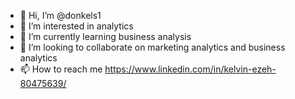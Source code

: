 - 👋 Hi, I’m @donkels1
- 👀 I’m interested in analytics 
- 🌱 I’m currently learning business analysis
- 💞️ I’m looking to collaborate on marketing analytics and business analytics 
- 📫 How to reach me https://www.linkedin.com/in/kelvin-ezeh-80475639/

<!---
donkels1/donkels1 is a ✨ special ✨ repository because its `README.md` (this file) appears on your GitHub profile.
You can click the Preview link to take a look at your changes.
--->
